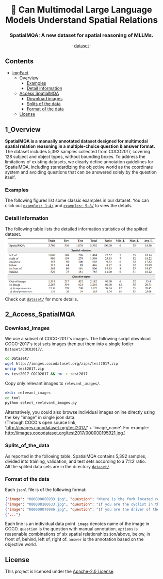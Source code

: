 <br />
<p align="center">
  <h1 align="center"> 🔭 Can Multimodal Large Language Models Understand Spatial Relations</h1>
  <h3 align="center">SpatialMQA: A new dataset for spatial reasoning of MLLMs.</h3>
  
  <p align="center">  
<!--     <a href="https://arxiv.org/abs/2205.00363">arxiv</a> -->
    ·
    <a href="https://github.com/ziyan-xiaoyu/SpatialMQA/blob/master/Dataset">dataset</a>
    ·
<!--     <a href="https://paperswithcode.com/sota/visual-reasoning-on-vsr">benchmark</a> -->
    
  </p>
</p>


## Contents

- [ImgFact](#Contents)
  - [Overview](#1_Overview)
    - [Examples](#Examples)
    - [Detail information](#Detail-information)
  - [Access SpatialMQA](#2_Access_SpatialMQA)
    - [Download images](#2.1_Download_images)
    - [Splits of the data](#2.2_Splits_of_the_data)
    - [Format of the data](#2.3_Format_of_the_data)
  - [License](#License)




## 1_Overview
**SpatialMQA is a manually annotated dataset designed for multimodal spatial relation reasoning in a multiple-choice question & answer format.**
The dataset includes 5,392 samples collected from COCO2017, covering 128 subject and object types, without bounding boxes. To address the limitations of existing datasets, we clearly define annotation guidelines for SpatialMQA, including standardizing the objective world as the coordinate system and avoiding questions that can be answered solely by the question itself. 

### Examples
The following figures list some classic examples in our dataset. You can click out [`examples: 1~4/`](https://github.com/ziyan-xiaoyu/SpatialMQA/blob/Examples/examples_1-4.png) and [`examples: 5~8/`](https://github.com/ziyan-xiaoyu/SpatialMQA/blob/Examples/examples_5-8.png) to view the details.

### Detail information
The following table lists the detailed information statistics of the splited dataset.
<br>
![](Comparison/splits.png)
Check out [`dataset/`](https://github.com/ziyan-xiaoyu/SpatialMQA/blob/Dataset) for more details.


## 2_Access_SpatialMQA
### Download_images
We use a subset of COCO-2017's images. The following script download COCO-2017's test sets images then put them into a single fodler `Dataset/COCO2017/`.

```bash
cd Dataset/ 
wget http://images.cocodataset.org/zips/test2017.zip
unzip test2017.zip
mv test2017 COCO2017 && rm -r test2017
```
Copy only relevant images to `relevant_images/`.
```bash
mkdir relevant_images
cd tool
python select_revlevant_images.py
```
Alternatively, you could also browse individual images online directly using the key "image" in single json data.
<br>(Through COCO's open source link, 'http://images.cocodataset.org/test2017/' + 'image_name'. For example: http://images.cocodataset.org/test2017/000000195921.jpg.)

### Splits_of_the_data
As reported in the folloeing table, SpatialMQA contains 5,392 samples, divided into training, validation, and test sets according to a 7:1:2 ratio.
<br>All the splited data sets are in the directory [`dataset/`](https://github.com/ziyan-xiaoyu/SpatialMQA/blob/Dataset). 

### Format of the data
Each `jsonl` file is of the following format:
```json
{"image": "000000000933.jpg", "question": "Where is the fork located relative to the pizza?", "options": ["on/above", "below", "in front of", "behind", "left of", "right of"], "answer": "right of"}
{"image": "000000100633.jpg", "question": "If you are the cyclist in the image, where is the dog located relative to you?", "options": ["in front of", "behind", "left of", "right of"], "answer": "behind"}
{"image": "000000070986.jpg", "question": "If you are the driver of the bus in the image, from your perspective, where is the red car located relative to the bus?", "options": ["in front of", "behind", "left of", "right of"], "answer": "left of"}
{"..."}
```
Each line is an individual data point.
`image` denotes name of the image in COCO. `question` is the question with manual annotation, `options` is reasonable combinations of six spatial relationships:(on/above, below, in front of, behind, left of, right of. `answer` is the annotation based on the objective world.



## License
This project is licensed under the [Apache-2.0 License](https://github.com/ziyan-xiaoyu/SpatialMQA/blob/master/LICENSE).
